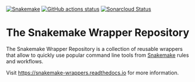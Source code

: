 [![Snakemake](https://img.shields.io/badge/snakemake-≥5.7.0-brightgreen.svg)](https://snakemake.readthedocs.io)
[![GitHub actions status](https://github.com/snakemake/snakemake-wrappers/workflows/CI/badge.svg?branch=master)](https://github.com/snakemake/snakemake-wrappers/actions?query=branch%3Amaster+workflow%3ACI)
[![Sonarcloud Status](https://sonarcloud.io/api/project_badges/measure?project=snakemake_snakemake-wrappers&metric=alert_status)](https://sonarcloud.io/dashboard?id=snakemake_snakemake-wrappers)


# The Snakemake Wrapper Repository

The Snakemake Wrapper Repository is a collection of reusable wrappers that allow to quickly use popular command line tools
from [Snakemake](https://snakemake.readthedocs.io) rules and workflows.

Visit https://snakemake-wrappers.readthedocs.io for more information.
